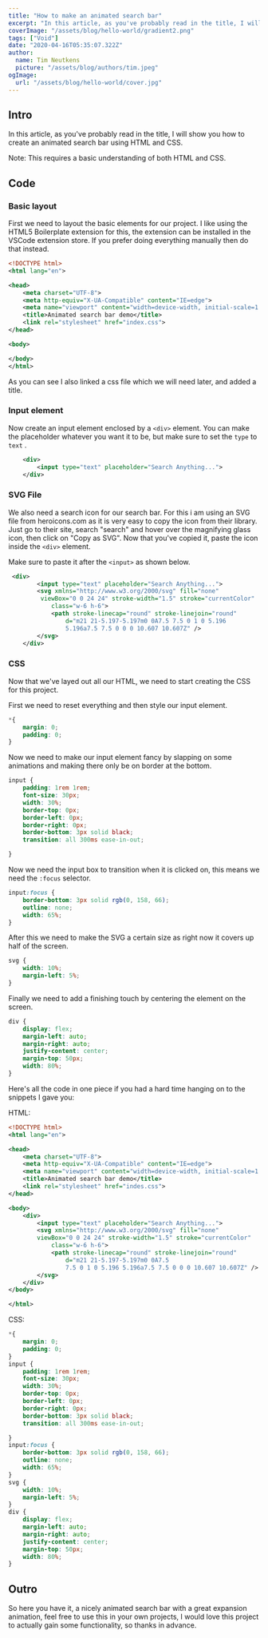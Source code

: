 ```yaml
---
title: "How to make an animated search bar"
excerpt: "In this article, as you've probably read in the title, I will show you how to create an animated search bar using HTML and CSS."
coverImage: "/assets/blog/hello-world/gradient2.png"
tags: ["Void"]
date: "2020-04-16T05:35:07.322Z"
author:
  name: Tim Neutkens
  picture: "/assets/blog/authors/tim.jpeg"
ogImage:
  url: "/assets/blog/hello-world/cover.jpg"
---
```


## Intro

In this article, as you've probably read in the title, I will show you how to create an animated search bar using HTML and CSS.

Note: This requires a basic understanding of both HTML and CSS.

## Code

### Basic layout

First we need to layout the basic elements for our project. I like using the HTML5 Boilerplate extension for this, the extension can be installed in the VSCode extension store. If you prefer doing everything manually then do that instead.

```xml
<!DOCTYPE html>
<html lang="en">

<head>
    <meta charset="UTF-8">
    <meta http-equiv="X-UA-Compatible" content="IE=edge">
    <meta name="viewport" content="width=device-width, initial-scale=1.0">
    <title>Animated search bar demo</title>
    <link rel="stylesheet" href="index.css">
</head>

<body>

</body>
</html>
```

As you can see I also linked a css file which we will need later, and added a title.

### Input element

Now create an input element enclosed by a `<div>` element. You can make the placeholder whatever you want it to be, but make sure to set the `type` to `text` .

```xml
    <div>
        <input type="text" placeholder="Search Anything...">
    </div>
```

### SVG File

We also need a search icon for our search bar. For this i am using an SVG file from heroicons.com as it is very easy to copy the icon from their library. Just go to their site, search "search" and hover over the magnifying glass icon, then click on "Copy as SVG". Now that you've copied it, paste the icon inside the `<div>` element.

Make sure to paste it after the `<input>` as shown below.

```xml
 <div>
        <input type="text" placeholder="Search Anything...">
        <svg xmlns="http://www.w3.org/2000/svg" fill="none"
         viewBox="0 0 24 24" stroke-width="1.5" stroke="currentColor"
            class="w-6 h-6">
            <path stroke-linecap="round" stroke-linejoin="round"
                d="m21 21-5.197-5.197m0 0A7.5 7.5 0 1 0 5.196 
                5.196a7.5 7.5 0 0 0 10.607 10.607Z" />
        </svg>
    </div>
```

### CSS

Now that we've layed out all our HTML, we need to start creating the CSS for this project.

First we need to reset everything and then style our input element.

```css
*{
    margin: 0;
    padding: 0;
}
```

Now we need to make our input element fancy by slapping on some animations and making there only be on border at the bottom.

```css
input {
    padding: 1rem 1rem;
    font-size: 30px;
    width: 30%;
    border-top: 0px;
    border-left: 0px;
    border-right: 0px;
    border-bottom: 3px solid black;
    transition: all 300ms ease-in-out;

}
```

Now we need the input box to transition when it is clicked on, this means we need the `:focus` selector.

```css
input:focus {
    border-bottom: 3px solid rgb(0, 158, 66);
    outline: none;
    width: 65%;
}
```

After this we need to make the SVG a certain size as right now it covers up half of the screen.

```css
svg {
    width: 10%;
    margin-left: 5%;
}
```

Finally we need to add a finishing touch by centering the element on the screen.

```css
div {
    display: flex;
    margin-left: auto;
    margin-right: auto;
    justify-content: center;
    margin-top: 50px;
    width: 80%;
}
```

Here's all the code in one piece if you had a hard time hanging on to the snippets I gave you:

HTML:

```xml
<!DOCTYPE html>
<html lang="en">

<head>
    <meta charset="UTF-8">
    <meta http-equiv="X-UA-Compatible" content="IE=edge">
    <meta name="viewport" content="width=device-width, initial-scale=1.0">
    <title>Animated search bar demo</title>
    <link rel="stylesheet" href="indes.css">
</head>

<body>
    <div>
        <input type="text" placeholder="Search Anything...">
        <svg xmlns="http://www.w3.org/2000/svg" fill="none" 
        viewBox="0 0 24 24" stroke-width="1.5" stroke="currentColor"
            class="w-6 h-6">
            <path stroke-linecap="round" stroke-linejoin="round"
                d="m21 21-5.197-5.197m0 0A7.5 
                7.5 0 1 0 5.196 5.196a7.5 7.5 0 0 0 10.607 10.607Z" />
        </svg>
    </div>
</body>

</html>
```

CSS:

```css
*{
    margin: 0;
    padding: 0;
}
input {
    padding: 1rem 1rem;
    font-size: 30px;
    width: 30%;
    border-top: 0px;
    border-left: 0px;
    border-right: 0px;
    border-bottom: 3px solid black;
    transition: all 300ms ease-in-out;

}
input:focus {
    border-bottom: 3px solid rgb(0, 158, 66);
    outline: none;
    width: 65%;
}
svg {
    width: 10%;
    margin-left: 5%;
}
div {
    display: flex;
    margin-left: auto;
    margin-right: auto;
    justify-content: center;
    margin-top: 50px;
    width: 80%;
}
```

## Outro

So here you have it, a nicely animated search bar with a great expansion animation, feel free to use this in your own projects, I would love this project to actually gain some functionality, so thanks in advance.